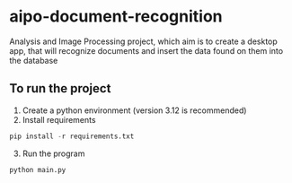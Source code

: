 # aipo-document-recognition

Analysis and Image Processing project, which aim is to create a desktop app, that will recognize documents and insert the data found on them into the database

## To run the project

1. Create a python environment (version 3.12 is recommended)
2. Install requirements

```py
pip install -r requirements.txt
```

3. Run the program

```py
python main.py
```
